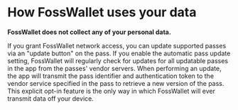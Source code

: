 # How FossWallet uses your data
**FossWallet does not collect any of your personal data.**

If you grant FossWallet network access, you can update supported passes via an "update button" on the pass.
If you enable the automatic pass update setting, FossWallet will regularly check for updates for all updatable passes in the app from the passes' vendor servers.
When performing an update, the app will transmit the pass identifier and authentication token to the vendor service specified in the pass to retrieve a new version of the pass.
This explicit opt-in feature is the only way in which FossWallet will ever transmit data off your device.
